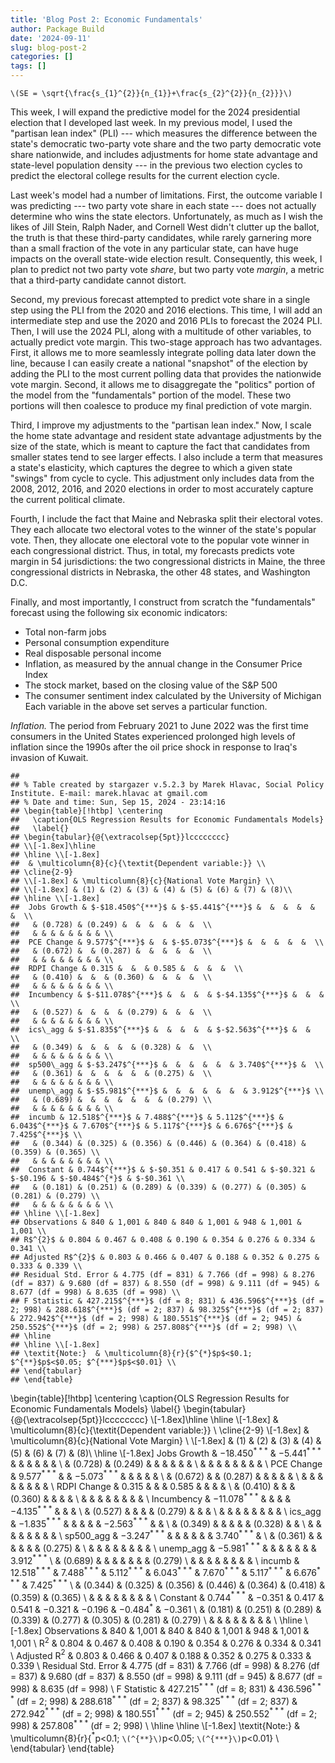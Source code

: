 ```yaml
---
title: 'Blog Post 2: Economic Fundamentals'
author: Package Build
date: '2024-09-11'
slug: blog-post-2
categories: []
tags: []
---
```


`\(SE = \sqrt{\frac{s_{1}^{2}}{n_{1}}+\frac{s_{2}^{2}}{n_{2}}}\)`

This week, I will expand the predictive model for the 2024 presidential election that I developed last week. In my previous model, I used the "partisan lean index" (PLI) --- which measures the difference between the state's democratic two-party vote share and the two party democratic vote share nationwide, and includes adjustments for home state advantage and state-level population density --- in the previous two election cycles to predict the electoral college results for the current election cycle.

Last week's model had a number of limitations. First, the outcome variable I was predicting --- two party vote share in each state --- does not actually determine who wins the state electors. Unfortunately, as much as I wish the likes of Jill Stein, Ralph Nader, and Cornell West didn't clutter up the ballot, the truth is that these third-party candidates, while rarely garnering more than a small fraction of the vote in any particular state, can have huge impacts on the overall state-wide election result. Consequently, this week, I plan to predict not two party vote _share_, but two party vote _margin_, a metric that a third-party candidate cannot distort.

Second, my previous forecast attempted to predict vote share in a single step using the PLI from the 2020 and 2016 elections. This time, I will add an intermediate step and use the 2020 and 2016 PLIs to forecast the 2024 PLI. Then, I will use the 2024 PLI, along with a multitude of other variables, to actually predict vote margin. This two-stage approach has two advantages. First, it allows me to more seamlessly integrate polling data later down the line, because I can easily create a national "snapshot" of the election by adding the PLI to the most current polling data that provides the nationwide vote margin. Second, it allows me to disaggregate the "politics" portion of the model from the "fundamentals" portion of the model. These two portions will then coalesce to produce my final prediction of vote margin.

Third, I improve my adjustments to the "partisan lean index." Now, I scale the home state advantage and resident state advantage adjustments by the size of the state, which is meant to capture the fact that candidates from smaller states tend to see larger effects. I also include a term that measures a state's elasticity, which captures the degree to which a given state "swings" from cycle to cycle. This adjustment only includes data from the 2008, 2012, 2016, and 2020 elections in order to most accurately capture the current political climate.

Fourth, I include the fact that Maine and Nebraska split their electoral votes. They each allocate two electoral votes to the winner of the state's popular vote. Then, they allocate one electoral vote to the popular vote winner in each congressional district. Thus, in total, my forecasts predicts vote margin in 54 jurisdictions: the two congressional districts in Maine, the three congressional districts in Nebraska, the other 48 states, and Washington D.C.

Finally, and most importantly, I construct from scratch the "fundamentals" forecast using the following six economic indicators:
* Total non-farm jobs
* Personal consumption expenditure
* Real disposable personal income
* Inflation, as measured by the annual change in the Consumer Price Index
* The stock market, based on the closing value of the S&P 500 
* The consumer sentiment index calculated by the University of Michigan
Each variable in the above set serves a particular function. 


_Inflation._ The period from February 2021 to June 2022 was the first time consumers in the United States experienced prolonged high levels of inflation since the 1990s after the oil price shock in response to Iraq's invasion of Kuwait.


```
## 
## % Table created by stargazer v.5.2.3 by Marek Hlavac, Social Policy Institute. E-mail: marek.hlavac at gmail.com
## % Date and time: Sun, Sep 15, 2024 - 23:14:16
## \begin{table}[!htbp] \centering 
##   \caption{OLS Regression Results for Economic Fundamentals Models} 
##   \label{} 
## \begin{tabular}{@{\extracolsep{5pt}}lcccccccc} 
## \\[-1.8ex]\hline 
## \hline \\[-1.8ex] 
##  & \multicolumn{8}{c}{\textit{Dependent variable:}} \\ 
## \cline{2-9} 
## \\[-1.8ex] & \multicolumn{8}{c}{National Vote Margin} \\ 
## \\[-1.8ex] & (1) & (2) & (3) & (4) & (5) & (6) & (7) & (8)\\ 
## \hline \\[-1.8ex] 
##  Jobs Growth & $-$18.450$^{***}$ & $-$5.441$^{***}$ &  &  &  &  &  &  \\ 
##   & (0.728) & (0.249) &  &  &  &  &  &  \\ 
##   & & & & & & & & \\ 
##  PCE Change & 9.577$^{***}$ &  & $-$5.073$^{***}$ &  &  &  &  &  \\ 
##   & (0.672) &  & (0.287) &  &  &  &  &  \\ 
##   & & & & & & & & \\ 
##  RDPI Change & 0.315 &  &  & 0.585 &  &  &  &  \\ 
##   & (0.410) &  &  & (0.360) &  &  &  &  \\ 
##   & & & & & & & & \\ 
##  Incumbency & $-$11.078$^{***}$ &  &  &  & $-$4.135$^{***}$ &  &  &  \\ 
##   & (0.527) &  &  &  & (0.279) &  &  &  \\ 
##   & & & & & & & & \\ 
##  ics\_agg & $-$1.835$^{***}$ &  &  &  &  & $-$2.563$^{***}$ &  &  \\ 
##   & (0.349) &  &  &  &  & (0.328) &  &  \\ 
##   & & & & & & & & \\ 
##  sp500\_agg & $-$3.247$^{***}$ &  &  &  &  &  & 3.740$^{***}$ &  \\ 
##   & (0.361) &  &  &  &  &  & (0.275) &  \\ 
##   & & & & & & & & \\ 
##  unemp\_agg & $-$5.981$^{***}$ &  &  &  &  &  &  & 3.912$^{***}$ \\ 
##   & (0.689) &  &  &  &  &  &  & (0.279) \\ 
##   & & & & & & & & \\ 
##  incumb & 12.518$^{***}$ & 7.488$^{***}$ & 5.112$^{***}$ & 6.043$^{***}$ & 7.670$^{***}$ & 5.117$^{***}$ & 6.676$^{***}$ & 7.425$^{***}$ \\ 
##   & (0.344) & (0.325) & (0.356) & (0.446) & (0.364) & (0.418) & (0.359) & (0.365) \\ 
##   & & & & & & & & \\ 
##  Constant & 0.744$^{***}$ & $-$0.351 & 0.417 & 0.541 & $-$0.321 & $-$0.196 & $-$0.484$^{*}$ & $-$0.361 \\ 
##   & (0.181) & (0.251) & (0.289) & (0.339) & (0.277) & (0.305) & (0.281) & (0.279) \\ 
##   & & & & & & & & \\ 
## \hline \\[-1.8ex] 
## Observations & 840 & 1,001 & 840 & 840 & 1,001 & 948 & 1,001 & 1,001 \\ 
## R$^{2}$ & 0.804 & 0.467 & 0.408 & 0.190 & 0.354 & 0.276 & 0.334 & 0.341 \\ 
## Adjusted R$^{2}$ & 0.803 & 0.466 & 0.407 & 0.188 & 0.352 & 0.275 & 0.333 & 0.339 \\ 
## Residual Std. Error & 4.775 (df = 831) & 7.766 (df = 998) & 8.276 (df = 837) & 9.680 (df = 837) & 8.550 (df = 998) & 9.111 (df = 945) & 8.677 (df = 998) & 8.635 (df = 998) \\ 
## F Statistic & 427.215$^{***}$ (df = 8; 831) & 436.596$^{***}$ (df = 2; 998) & 288.618$^{***}$ (df = 2; 837) & 98.325$^{***}$ (df = 2; 837) & 272.942$^{***}$ (df = 2; 998) & 180.551$^{***}$ (df = 2; 945) & 250.552$^{***}$ (df = 2; 998) & 257.808$^{***}$ (df = 2; 998) \\ 
## \hline 
## \hline \\[-1.8ex] 
## \textit{Note:}  & \multicolumn{8}{r}{$^{*}$p$<$0.1; $^{**}$p$<$0.05; $^{***}$p$<$0.01} \\ 
## \end{tabular} 
## \end{table}
```
\begin{table}[!htbp] \centering 
  \caption{OLS Regression Results for Economic Fundamentals Models} 
  \label{} 
\begin{tabular}{@{\extracolsep{5pt}}lcccccccc} 
\\[-1.8ex]\hline 
\hline \\[-1.8ex] 
 & \multicolumn{8}{c}{\textit{Dependent variable:}} \\ 
\cline{2-9} 
\\[-1.8ex] & \multicolumn{8}{c}{National Vote Margin} \\ 
\\[-1.8ex] & (1) & (2) & (3) & (4) & (5) & (6) & (7) & (8)\\ 
\hline \\[-1.8ex] 
 Jobs Growth & $-$18.450$^{***}$ & $-$5.441$^{***}$ &  &  &  &  &  &  \\ 
  & (0.728) & (0.249) &  &  &  &  &  &  \\ 
  & & & & & & & & \\ 
 PCE Change & 9.577$^{***}$ &  & $-$5.073$^{***}$ &  &  &  &  &  \\ 
  & (0.672) &  & (0.287) &  &  &  &  &  \\ 
  & & & & & & & & \\ 
 RDPI Change & 0.315 &  &  & 0.585 &  &  &  &  \\ 
  & (0.410) &  &  & (0.360) &  &  &  &  \\ 
  & & & & & & & & \\ 
 Incumbency & $-$11.078$^{***}$ &  &  &  & $-$4.135$^{***}$ &  &  &  \\ 
  & (0.527) &  &  &  & (0.279) &  &  &  \\ 
  & & & & & & & & \\ 
 ics\_agg & $-$1.835$^{***}$ &  &  &  &  & $-$2.563$^{***}$ &  &  \\ 
  & (0.349) &  &  &  &  & (0.328) &  &  \\ 
  & & & & & & & & \\ 
 sp500\_agg & $-$3.247$^{***}$ &  &  &  &  &  & 3.740$^{***}$ &  \\ 
  & (0.361) &  &  &  &  &  & (0.275) &  \\ 
  & & & & & & & & \\ 
 unemp\_agg & $-$5.981$^{***}$ &  &  &  &  &  &  & 3.912$^{***}$ \\ 
  & (0.689) &  &  &  &  &  &  & (0.279) \\ 
  & & & & & & & & \\ 
 incumb & 12.518$^{***}$ & 7.488$^{***}$ & 5.112$^{***}$ & 6.043$^{***}$ & 7.670$^{***}$ & 5.117$^{***}$ & 6.676$^{***}$ & 7.425$^{***}$ \\ 
  & (0.344) & (0.325) & (0.356) & (0.446) & (0.364) & (0.418) & (0.359) & (0.365) \\ 
  & & & & & & & & \\ 
 Constant & 0.744$^{***}$ & $-$0.351 & 0.417 & 0.541 & $-$0.321 & $-$0.196 & $-$0.484$^{*}$ & $-$0.361 \\ 
  & (0.181) & (0.251) & (0.289) & (0.339) & (0.277) & (0.305) & (0.281) & (0.279) \\ 
  & & & & & & & & \\ 
\hline \\[-1.8ex] 
Observations & 840 & 1,001 & 840 & 840 & 1,001 & 948 & 1,001 & 1,001 \\ 
R$^{2}$ & 0.804 & 0.467 & 0.408 & 0.190 & 0.354 & 0.276 & 0.334 & 0.341 \\ 
Adjusted R$^{2}$ & 0.803 & 0.466 & 0.407 & 0.188 & 0.352 & 0.275 & 0.333 & 0.339 \\ 
Residual Std. Error & 4.775 (df = 831) & 7.766 (df = 998) & 8.276 (df = 837) & 9.680 (df = 837) & 8.550 (df = 998) & 9.111 (df = 945) & 8.677 (df = 998) & 8.635 (df = 998) \\ 
F Statistic & 427.215$^{***}$ (df = 8; 831) & 436.596$^{***}$ (df = 2; 998) & 288.618$^{***}$ (df = 2; 837) & 98.325$^{***}$ (df = 2; 837) & 272.942$^{***}$ (df = 2; 998) & 180.551$^{***}$ (df = 2; 945) & 250.552$^{***}$ (df = 2; 998) & 257.808$^{***}$ (df = 2; 998) \\ 
\hline 
\hline \\[-1.8ex] 
\textit{Note:}  & \multicolumn{8}{r}{$^{*}$p$<$0.1; `\(^{**}\)`p$<$0.05; `\(^{***}\)`p$<$0.01} \\ 
\end{tabular} 
\end{table} 




